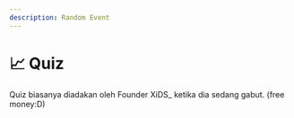```yaml
---
description: Random Event
---
```


# 📈 Quiz

Quiz biasanya diadakan oleh Founder XiDS\_ ketika dia sedang gabut. (free money:D)
